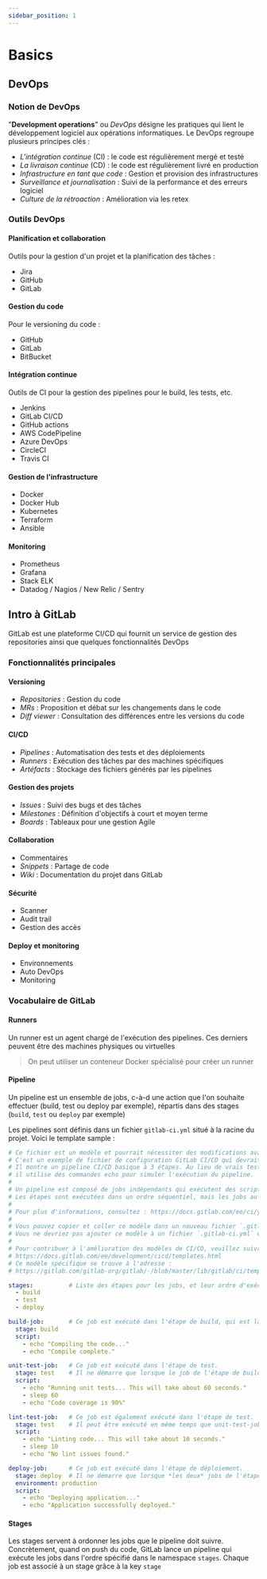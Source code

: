```yaml
---
sidebar_position: 1
---
```


# Basics

## DevOps

### Notion de DevOps

"__Development operations__" ou *DevOps* désigne les pratiques qui lient le développement logiciel aux opérations informatiques. Le DevOps
regroupe plusieurs principes clés : 

- *L'intégration continue* (CI) : le code est régulièrement mergé et testé
- *La livraison continue* (CD) : le code est régulièrement livré en production
- *Infrastructure en tant que code* : Gestion et provision des infrastructures
- *Surveillance et journalisation* : Suivi de la performance et des erreurs logiciel
- *Culture de la rétroaction* : Amélioration via les retex

### Outils DevOps

#### Planification et collaboration

Outils pour la gestion d'un projet et la planification des tâches :

- Jira
- GitHub
- GitLab

#### Gestion du code

Pour le versioning du code : 

- GitHub
- GitLab
- BitBucket

#### Intégration continue

Outils de CI pour la gestion des pipelines pour le build, les tests, etc.

- Jenkins
- GitLab CI/CD
- GitHub actions
- AWS CodePipeline
- Azure DevOps
- CircleCI
- Travis CI

#### Gestion de l'infrastructure

- Docker
- Docker Hub
- Kubernetes
- Terraform
- Ansible

#### Monitoring

- Prometheus
- Grafana
- Stack ELK
- Datadog / Nagios / New Relic / Sentry

## Intro à GitLab

GitLab est une plateforme CI/CD qui fournit un service de gestion des repositories ainsi que quelques fonctionnalités DevOps

### Fonctionnalités principales

#### Versioning

- *Repositories* : Gestion du code
- *MRs* : Proposition et débat sur les changements dans le code
- *Diff viewer* : Consultation des différences entre les versions du code

#### CI/CD

- *Pipelines* : Automatisation des tests et des déploiements
- *Runners* : Exécution des tâches par des machines spécifiques
- *Artéfacts* : Stockage des fichiers générés par les pipelines

#### Gestion des projets

- *Issues* : Suivi des bugs et des tâches
- *Milestones* : Définition d'objectifs à court et moyen terme
- *Boards* : Tableaux pour une gestion Agile

#### Collaboration

- Commentaires
- *Snippets* : Partage de code
- *Wiki* : Documentation du projet dans GitLab

#### Sécurité

- Scanner
- Audit trail
- Gestion des accès

#### Deploy et monitoring

- Environnements
- Auto DevOps
- Monitoring

### Vocabulaire de GitLab

#### Runners

Un runner est un agent chargé de l'exécution des pipelines. Ces derniers peuvent être des machines physiques ou virtuelles

> On peut utiliser un conteneur Docker spécialisé pour créer un runner

#### Pipeline

Un pipeline est un ensemble de jobs, c-à-d une action que l'on souhaite effectuer (build, test ou deploy par exemple), répartis dans des
stages (`build`, `test` ou `deploy` par exemple)

Les pipelines sont définis dans un fichier `gitlab-ci.yml` situé à la racine du projet. Voici le template sample : 

```yaml
# Ce fichier est un modèle et pourrait nécessiter des modifications avant de fonctionner sur votre projet.
# C'est un exemple de fichier de configuration GitLab CI/CD qui devrait fonctionner sans aucune modification.
# Il montre un pipeline CI/CD basique à 3 étapes. Au lieu de vrais tests ou scripts,
# il utilise des commandes echo pour simuler l'exécution du pipeline.
#
# Un pipeline est composé de jobs indépendants qui exécutent des scripts, regroupés en étapes.
# Les étapes sont exécutées dans un ordre séquentiel, mais les jobs au sein des étapes sont exécutés en parallèle.
#
# Pour plus d'informations, consultez : https://docs.gitlab.com/ee/ci/yaml/index.html#stages
#
# Vous pouvez copier et coller ce modèle dans un nouveau fichier `.gitlab-ci.yml`.
# Vous ne devriez pas ajouter ce modèle à un fichier `.gitlab-ci.yml` existant en utilisant le mot-clé `include:`.
#
# Pour contribuer à l'amélioration des modèles de CI/CD, veuillez suivre le guide de développement sur :
# https://docs.gitlab.com/ee/development/cicd/templates.html
# Ce modèle spécifique se trouve à l'adresse :
# https://gitlab.com/gitlab-org/gitlab/-/blob/master/lib/gitlab/ci/templates/Getting-Started.gitlab-ci.yml

stages:          # Liste des étapes pour les jobs, et leur ordre d'exécution
  - build
  - test
  - deploy

build-job:       # Ce job est exécuté dans l'étape de build, qui est la première à être exécutée.
  stage: build
  script:
    - echo "Compiling the code..."
    - echo "Compile complete."

unit-test-job:   # Ce job est exécuté dans l'étape de test.
  stage: test    # Il ne démarre que lorsque le job de l'étape de build se termine avec succès.
  script:
    - echo "Running unit tests... This will take about 60 seconds."
    - sleep 60
    - echo "Code coverage is 90%"

lint-test-job:   # Ce job est également exécuté dans l'étape de test.
  stage: test    # Il peut être exécuté en même temps que unit-test-job (en parallèle).
  script:
    - echo "Linting code... This will take about 10 seconds."
    - sleep 10
    - echo "No lint issues found."

deploy-job:      # Ce job est exécuté dans l'étape de déploiement.
  stage: deploy  # Il ne démarre que lorsque *les deux* jobs de l'étape de test se terminent avec succès.
  environment: production
  script:
    - echo "Deploying application..."
    - echo "Application successfully deployed."
```

#### Stages

Les stages servent à ordonner les jobs que le pipeline doit suivre. Concrètement, quand on push du code, GitLab lance un pipeline qui exécute
les jobs dans l'ordre spécifié dans le namespace `stages`. Chaque job est associé à un stage grâce à la key `stage`

